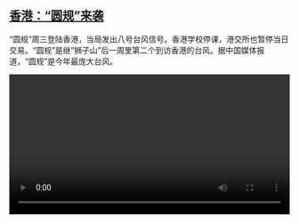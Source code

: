 <!--1634120224000-->
[香港：“圆规”来袭](https://www.dw.com/zh/%E9%A6%99%E6%B8%AF%EF%BC%9A%E2%80%9C%E5%9C%86%E8%A7%84%E2%80%9D%E6%9D%A5%E8%A2%AD%20/a-59490186)
------

<p>“圆规”周三登陆香港，当局发出八号台风信号。香港学校停课，港交所也暂停当日交易。“圆规”是继“狮子山”后一周里第二个到访香港的台风。据中国媒体报道，“圆规”是今年最庞大台风。</small></p><video src="https://tvdownloaddw-a.akamaihd.net/dwtv_video/flv/vdt_zh/2021/bchi211013_001_d00c8typhoon_sd_avc.mp4" controls style="width:100%"></video>
